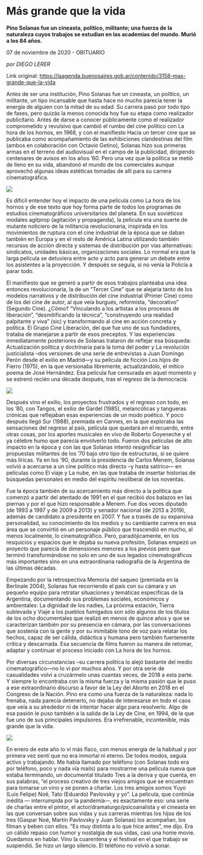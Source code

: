 # Más grande que la vida

**Pino Solanas fue un cineasta, político, militante; una fuerza de la naturaleza cuyos trabajos se estudian en las academias del mundo. Murió a los 84 años.**

07 de noviembre de 2020 - OBITUARIO

_por DIEGO LERER_

Link original: https://laagenda.buenosaires.gob.ar/contenido/3158-mas-grande-que-la-vida



Antes de ser una institución, Pino Solanas fue un cineasta, un político, un militante, un tipo incansable que hasta hace no mucho parecía tener la energía de alguien con la mitad de su edad. Su carrera pasó por todo tipo de fases, pero quizás la menos conocida hoy fue su etapa como realizador publicitario. Antes de darse a conocer públicamente como el realizador comprometido y revulsivo que cambió el rumbo del cine político con La hora de los hornos, en 1968, y con el manifiesto Hacia un tercer cine que se publicaba como acompañamiento de las exhibiciones clandestinas del film (ambos en colaboración con Octavio Getino), Solanas hizo sus primeras armas en el terreno del audiovisual en el campo de la publicidad, dirigiendo centenares de avisos en los años ’60. Pero una vez que la política se metió de lleno en su vida, abandonó el mundo de los comerciales aunque aprovechó algunas ideas estéticas tomadas de allí para su carrera cinematográfica.




![](https://cdn.flowlikemusic.com/files/images/34971/5d4aba8e-b43c-45fa-a539-12b88f4613d2.jpg)




Es difícil entender hoy el impacto de una película como La hora de los hornos y de ese texto que hoy forma parte de todos los programas de estudios cinematográficos universitarios del planeta. En sus soviéticos modales agitprop (agitación y propaganda), la película era una suerte de mutante noticiero de la militancia revolucionaria, inspirada en los movimientos de ruptura con el cine industrial de la época que se daban también en Europa y en el resto de América Latina utilizando también recursos de acción directa y sistemas de distribución por vías alternativas: sindicatos, unidades básicas, organizaciones sociales. Lo normal era que la larga película se detuviera entre acto y acto para generar un debate entre los asistentes a la proyección. Y después se seguía, si no venía la Policía a parar todo.




El manifiesto que se generó a partir de esos trabajos planteaba una idea entonces revolucionaria, la de un “Tercer Cine” que se alejaría tanto de los modelos narrativos y de distribución del cine industrial (Primer Cine) como de los del cine de autor, al que veía burgués, reformista, “decorativo” (Segundo Cine). ¿Cómo? “Vinculando a los artistas a los procesos de liberación”, “desmitificando la técnica”, “construyendo una realidad palpitante y viva” (sic) y transformando al cine en acción concreta y política. El Grupo Cine Liberación, del que fue uno de sus fundadores, trataba de manejarse a partir de esos preceptos. Y las experiencias inmediatamente posteriores de Solanas trataron de reflejar esa búsqueda: Actualización política y doctrinaria para la toma del poder y La revolución justicialista –dos versiones de una serie de entrevistas a Juan Domingo Perón desde el exilio en Madrid—y su película de ficción Los hijos de Fierro (1975), en la que versionaba libremente, actualizándolo, el mítico poema de José Hernández. Esa película fue censurada en aquel momento y se estrenó recién una década después, tras el regreso de la democracia.




![](https://cdn.flowlikemusic.com/files/images/34972/c58388b9-b8ac-4f4c-b32a-90d1e401ffae.jpg)




Después vino el exilio, los proyectos frustrados y el regreso con todo, en los ’80, con Tangos, el exilio de Gardel (1985), melancólicas y tangueras crónicas que reflejaban esas experiencias de un modo poético. Y poco después llegó Sur (1988), premiada en Cannes, en la que exploraba las sensaciones del regreso al país, película que quedará en el recuerdo, entre otras cosas, por los aportes musicales en vivo de Roberto Goyeneche y el ya célebre humo que parecía envolverlo todo. Fueron dos películas de alto impacto en la época y con las que Solanas intentó resignificar las propuestas militantes de los ’70 bajo otro tipo de estructuras, si se quiere más líricas. Ya en los ’90, durante la presidencia de Carlos Menem, Solanas volvió a acercarse a un cine político más directo –y hasta satírico— en películas como El viaje y La nube, en las que trataba de insertar historias de búsquedas personales en medio del espíritu neoliberal de los noventas.




Fue la época también de su acercamiento más directo a la política que comenzó a partir del atentado de 1991 en el que recibió dos balazos en las piernas y por el que hizo responsable a Menem. Fue dos veces diputado (de 1993 a 1997 y de 2009 a 2013) y senador nacional (de 2013 a 2019), además de candidato a presidente en 2007. Y fue a través de su expansiva personalidad, su conocimiento de los medios y su cambiante carrera en esa área que se convirtió en un personaje público que trascendió en mucho, al menos localmente, lo cinematográfico. Pero, paradójicamente, en los resquicios y espacios que le dejaba su nueva profesión, Solanas empezó un proyecto que parecía de dimensiones menores a los previos pero que terminó transformándose no solo en uno de sus legados cinematográficos más importantes sino en una extraordinaria radiografía de la Argentina de las últimas décadas.




Empezando por la retrospectiva Memoria del saqueo (premiada en la Berlinale 2004), Solanas fue recorriendo el país con su cámara y un pequeño equipo para retratar situaciones y temáticas específicas de la Argentina, documentando sus problemas sociales, económicos y ambientales: La dignidad de los nadies, La próxima estación, Tierra sublevada y Viaje a los pueblos fumigados son sólo algunos de los títulos de los ocho documentales que realizó en menos de quince años y que se caracterizan también por su presencia en cámara, por las conversaciones que sostenía con la gente y por su inimitable tono de voz para relatar los hechos, capaz de ser cálida, didáctica y humana pero también fuertemente crítica y descarnada. Esa secuencia de films fueron su manera de retomar, adaptar y continuar el proceso iniciado con La hora de los hornos.




Por diversas circunstancias –su carrera política lo alejó bastante del medio cinematográfico—no lo vi por muchos años. Y por otra serie de casualidades volví a cruzármelo unas cuantas veces, de 2018 a esta parte. Y siempre lo encontraba con la misma fuerza y la misma pasión que le puso a ese extraordinario discurso a favor de la Ley del Aborto en 2018 en el Congreso de la Nación. Pino era como una fuerza de la naturaleza: nada lo frenaba, nada parecía detenerlo, no dejaba de interesarse en todo el caos que veía a su alrededor ni de intentar hacer algo para resolverlo. Algo de esa pasión le puso también a la salida de la Ley de Cine, en 1994, de la que fue uno de sus principales impulsores. Era irrefrenable, incontenible, más grande que la vida.




[![](https://img.youtube.com/vi/_WMCJiA_si0/0.jpg)](https://www.youtube.com/watch?v=_WMCJiA_si0)




En enero de este año lo vi más flaco, con menos energía de la habitual y por primera vez sentí que no era inmortal ni eterno. De todos modos, seguía activo y trabajando. Me había llamado por teléfono (con Solanas todo era por teléfono, poco y nada vía mails) para mostrarme una película nueva que estaba terminando, un documental titulado Tres a la deriva y que cuenta, en sus palabras, “el proceso creativo de tres viejos amigos que se encuentran para tomarse un vino y se ponen a charlar. Los tres amigos somos Yuyo (Luis Felipe) Noé, Tato (Eduardo) Pavlovsky y yo”. La película, que continúa inédita — interrumpida por la pandemia—, es exactamente eso: una serie de charlas entre el pintor, el actor/dramaturgo/psicoanalista y el cineasta en las que conversan sobre sus vidas y sus carreras mientras los hijos de los tres (Gaspar Noé, Martín Pavlovsky y Juan Solanas) los acompañan, los filman y beben con ellos. “Es muy distinta a lo que hice antes”, me dijo. Era un cálido repaso con humor y nostalgia de sus vidas, casi una home movie. Quedamos en hablar. Vino la cuarentena y el festival en el que trabajo se suspendió. Se hizo un largo silencio. El teléfono no volvió a sonar.



